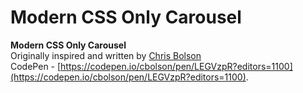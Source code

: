 # Modern CSS Only Carousel

**Modern CSS Only Carousel**<br>
Originally inspired and written by [Chris Bolson](https://codepen.io/cbolson)<br>
CodePen - [https://codepen.io/cbolson/pen/LEGVzpR?editors=1100](https://codepen.io/cbolson/pen/LEGVzpR?editors=1100).

